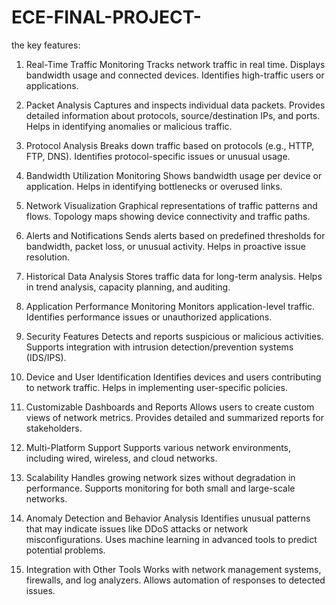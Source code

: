 # ECE-FINAL-PROJECT-

the key features:

1. Real-Time Traffic Monitoring
Tracks network traffic in real time.
Displays bandwidth usage and connected devices.
Identifies high-traffic users or applications.

2. Packet Analysis
Captures and inspects individual data packets.
Provides detailed information about protocols, source/destination IPs, and ports.
Helps in identifying anomalies or malicious traffic.

3. Protocol Analysis
Breaks down traffic based on protocols (e.g., HTTP, FTP, DNS).
Identifies protocol-specific issues or unusual usage.

4. Bandwidth Utilization Monitoring
Shows bandwidth usage per device or application.
Helps in identifying bottlenecks or overused links.

5. Network Visualization
Graphical representations of traffic patterns and flows.
Topology maps showing device connectivity and traffic paths.

6. Alerts and Notifications
Sends alerts based on predefined thresholds for bandwidth, packet loss, or unusual activity.
Helps in proactive issue resolution.

7. Historical Data Analysis
Stores traffic data for long-term analysis.
Helps in trend analysis, capacity planning, and auditing.

8. Application Performance Monitoring
Monitors application-level traffic.
Identifies performance issues or unauthorized applications.

9. Security Features
Detects and reports suspicious or malicious activities.
Supports integration with intrusion detection/prevention systems (IDS/IPS).

10. Device and User Identification
Identifies devices and users contributing to network traffic.
Helps in implementing user-specific policies.

11. Customizable Dashboards and Reports
Allows users to create custom views of network metrics.
Provides detailed and summarized reports for stakeholders.

12. Multi-Platform Support
Supports various network environments, including wired, wireless, and cloud networks.

13. Scalability
Handles growing network sizes without degradation in performance.
Supports monitoring for both small and large-scale networks.

14. Anomaly Detection and Behavior Analysis
Identifies unusual patterns that may indicate issues like DDoS attacks or network misconfigurations.
Uses machine learning in advanced tools to predict potential problems.

15. Integration with Other Tools
Works with network management systems, firewalls, and log analyzers.
Allows automation of responses to detected issues.
